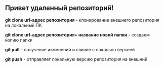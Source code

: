 ## Привет удаленный репозиторий!

**git clone url-адрес репозитория** - клонирование внешнего репозитория на локальный ПК

**git clone url-адрес репозитория+ название новой папки** - создаем копию папки

**git pull** - получение изменений и слиние с локально версией

**git push** -  отправляет локальную версию репозитория на внешний

